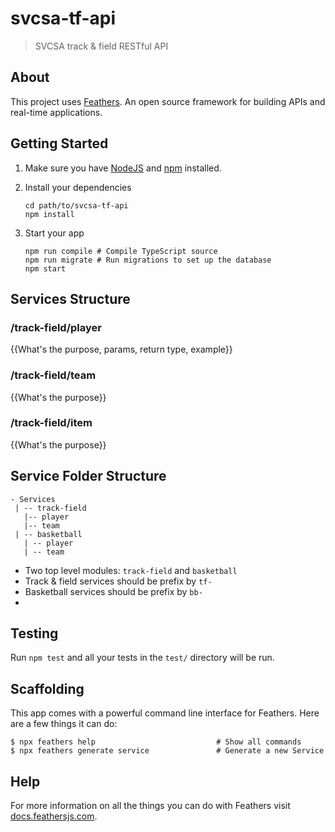# svcsa-tf-api

> SVCSA track & field RESTful API

## About

This project uses [Feathers](http://feathersjs.com). An open source framework for building APIs and real-time applications.

## Getting Started

1. Make sure you have [NodeJS](https://nodejs.org/) and [npm](https://www.npmjs.com/) installed.
2. Install your dependencies

    ```
    cd path/to/svcsa-tf-api
    npm install
    ```

3. Start your app

    ```
    npm run compile # Compile TypeScript source
    npm run migrate # Run migrations to set up the database
    npm start
    ```

## Services Structure

### /track-field/player

{{What's the purpose, params, return type, example}}

### /track-field/team

{{What's the purpose}}

### /track-field/item

{{What's the purpose}}

## Service Folder Structure

```
- Services
 | -- track-field
   |-- player
   |-- team
 | -- basketball
   | -- player
   | -- team
```

- Two top level modules: `track-field` and `basketball`
- Track & field services should be prefix by `tf-`
- Basketball services should be prefix by `bb-`
- 


## Testing

Run `npm test` and all your tests in the `test/` directory will be run.

## Scaffolding

This app comes with a powerful command line interface for Feathers. Here are a few things it can do:

```
$ npx feathers help                           # Show all commands
$ npx feathers generate service               # Generate a new Service
```

## Help

For more information on all the things you can do with Feathers visit [docs.feathersjs.com](http://docs.feathersjs.com).
